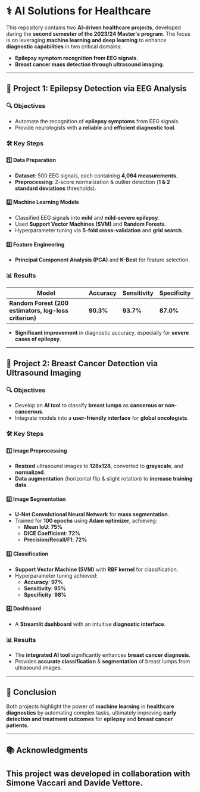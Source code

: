 # ⚕️ AI Solutions for Healthcare  


This repository contains two **AI-driven healthcare projects**, developed during the **second semester of the 2023/24 Master's program**. The focus is on leveraging **machine learning and deep learning** to enhance **diagnostic capabilities** in two critical domains:
- **Epilepsy symptom recognition from EEG signals**.
- **Breast cancer mass detection through ultrasound imaging**.

---

## 🎨 Project 1: **Epilepsy Detection via EEG Analysis**  
### 🔍 Objectives  
- Automate the recognition of **epilepsy symptoms** from EEG signals.
- Provide neurologists with a **reliable** and **efficient diagnostic tool**.

### 🛠️ Key Steps  
#### **1️⃣ Data Preparation**  
- **Dataset**: 500 EEG signals, each containing **4,094 measurements**.
- **Preprocessing**: Z-score normalization & outlier detection (**1 & 2 standard deviations** thresholds).

#### **2️⃣ Machine Learning Models**  
- Classified EEG signals into **mild** and **mild-severe epilepsy**.
- Used **Support Vector Machines (SVM)** and **Random Forests**.
- Hyperparameter tuning via **5-fold cross-validation** and **grid search**.

#### **3️⃣ Feature Engineering**  
- **Principal Component Analysis (PCA)** and **K-Best** for feature selection.

### 📊 Results  
| Model | Accuracy | Sensitivity | Specificity |
|--------|------------|------------|------------|
| **Random Forest (200 estimators, log-loss criterion)** | **90.3%** | **93.7%** | **87.0%** |

- **Significant improvement** in diagnostic accuracy, especially for **severe cases of epilepsy**.

---

## 🏢 Project 2: **Breast Cancer Detection via Ultrasound Imaging**  
### 🔍 Objectives  
- Develop an **AI tool** to classify **breast lumps** as **cancerous or non-cancerous**.
- Integrate models into a **user-friendly interface** for **global oncologists**.

### 🛠️ Key Steps  
#### **1️⃣ Image Preprocessing**  
- **Resized** ultrasound images to **128x128**, converted to **grayscale**, and **normalized**.
- **Data augmentation** (horizontal flip & slight rotation) to **increase training data**.

#### **2️⃣ Image Segmentation**  
- **U-Net Convolutional Neural Network** for **mass segmentation**.
- Trained for **100 epochs** using **Adam optimizer**, achieving:
  - **Mean IoU**: **75%**
  - **DICE Coefficient**: **72%**
  - **Precision/Recall/F1**: **72%**

#### **3️⃣ Classification**  
- **Support Vector Machine (SVM)** with **RBF kernel** for classification.
- Hyperparameter tuning achieved:
  - **Accuracy**: **97%**
  - **Sensitivity**: **95%**
  - **Specificity**: **98%**

#### **4️⃣ Dashboard**  
- A **Streamlit dashboard** with an intuitive **diagnostic interface**.

### 📊 Results  
- The **integrated AI tool** significantly enhances **breast cancer diagnosis**.
- Provides **accurate classification** & **segmentation** of breast lumps from ultrasound images.

---

## 📝 Conclusion  
Both projects highlight the power of **machine learning** in **healthcare diagnostics** by automating complex tasks, ultimately improving **early detection and treatment outcomes** for **epilepsy** and **breast cancer patients**.

---

## 📚 Acknowledgments  
This project was developed in collaboration with **Simone Vaccari** and **Davide Vettore**.
---

